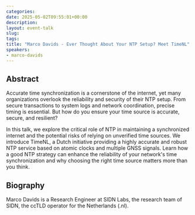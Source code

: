 ```yaml
---
categories:
date: 2025-05-02T09:55:01+00:00
description:
layout: event-talk
slug:
tags:
title: "Marco Davids - Ever Thought About Your NTP Setup? Meet TimeNL"
speakers:
- marco-davids
---
```


## Abstract

Accurate time synchronization is a cornerstone of the internet, yet many organizations overlook the reliability and security of their NTP setup. From secure transactions to system logs and network coordination, precise timing is essential. But how do you ensure your time source is accurate, secure, and resilient?

In this talk, we explore the critical role of NTP in maintaining a synchronized internet and the potential risks of relying on unverified time sources. We introduce TimeNL, a Dutch initiative providing a highly accurate and robust NTP service based on atomic clocks and multiple GNSS signals. Learn how a good NTP strategy can enhance the reliability of your network's time synchronization and why choosing the right time source matters more than you think.

## Biography

Marco Davids is a Research Engineer at SIDN Labs, the research team of SIDN, the ccTLD operator for the Netherlands (.nl).
